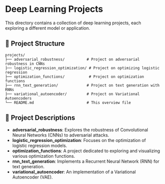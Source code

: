 # Deep Learning Projects

This directory contains a collection of deep learning projects, each exploring a different model or application.

## 📁 Project Structure

```
projects/
├── adversarial_robustness/          # Project on adversarial robustness in CNNs
├── logistic_regression_optimization/ # Project on optimizing logistic regression
├── optimization_functions/           # Project on optimization functions
├── rnn_text_generation/             # Project on text generation with RNNs
├── variational_autoencoder/         # Project on Variational Autoencoders
└── README.md                        # This overview file
```

## 🚀 Project Descriptions

*   **adversarial_robustness**: Explores the robustness of Convolutional Neural Networks (CNNs) to adversarial attacks.
*   **logistic_regression_optimization**: Focuses on the optimization of logistic regression models.
*   **optimization_functions**: A project dedicated to exploring and visualizing various optimization functions.
*   **rnn_text_generation**: Implements a Recurrent Neural Network (RNN) for text generation.
*   **variational_autoencoder**: An implementation of a Variational Autoencoder (VAE).
